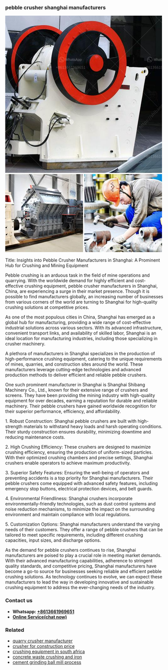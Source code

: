 <h3>pebble crusher shanghai manufacturers</h3><img src='1706753966.jpg' alt=''><p>Title: Insights into Pebble Crusher Manufacturers in Shanghai: A Prominent Hub for Crushing and Mining Equipment</p><p>Pebble crushing is an arduous task in the field of mine operations and quarrying. With the worldwide demand for highly efficient and cost-effective crushing equipment, pebble crusher manufacturers in Shanghai, China, are experiencing a surge in their market presence. Though it is possible to find manufacturers globally, an increasing number of businesses from various corners of the world are turning to Shanghai for high-quality crushing solutions at competitive prices.</p><p>As one of the most populous cities in China, Shanghai has emerged as a global hub for manufacturing, providing a wide range of cost-effective industrial solutions across various sectors. With its advanced infrastructure, convenient transport links, and availability of skilled labor, Shanghai is an ideal location for manufacturing industries, including those specializing in crusher machinery.</p><p>A plethora of manufacturers in Shanghai specializes in the production of high-performance crushing equipment, catering to the unique requirements of mines, quarries, and construction sites around the world. These manufacturers leverage cutting-edge technologies and advanced production methods to deliver efficient and reliable pebble crushers.</p><p>One such prominent manufacturer in Shanghai is Shanghai Shibang Machinery Co., Ltd., known for their extensive range of crushers and screens. They have been providing the mining industry with high-quality equipment for over decades, earning a reputation for durable and reliable machinery. Their pebble crushers have gained worldwide recognition for their superior performance, efficiency, and affordability.</p><p>1. Robust Construction: Shanghai pebble crushers are built with high-strength materials to withstand heavy loads and harsh operating conditions. Their sturdy construction ensures durability, minimizing downtime and reducing maintenance costs.</p><p>2. High Crushing Efficiency: These crushers are designed to maximize crushing efficiency, ensuring the production of uniform-sized particles. With their optimized crushing chambers and precise settings, Shanghai crushers enable operators to achieve maximum productivity.</p><p>3. Superior Safety Features: Ensuring the well-being of operators and preventing accidents is a top priority for Shanghai manufacturers. Their pebble crushers come equipped with advanced safety features, including emergency stop buttons, electrical protection devices, and belt guards.</p><p>4. Environmental Friendliness: Shanghai crushers incorporate environmentally-friendly technologies, such as dust control systems and noise reduction mechanisms, to minimize the impact on the surrounding environment and maintain compliance with local regulations.</p><p>5. Customization Options: Shanghai manufacturers understand the varying needs of their customers. They offer a range of pebble crushers that can be tailored to meet specific requirements, including different crushing capacities, input sizes, and discharge options.</p><p>As the demand for pebble crushers continues to rise, Shanghai manufacturers are poised to play a crucial role in meeting market demands. With their advanced manufacturing capabilities, adherence to stringent quality standards, and competitive pricing, Shanghai manufacturers have become a go-to source for businesses seeking reliable and efficient pebble crushing solutions. As technology continues to evolve, we can expect these manufacturers to lead the way in developing innovative and sustainable crushing equipment to address the ever-changing needs of the industry.</p><h3>Contact us</h3><ul><li><strong>Whatsapp:&nbsp;<a href="https://wa.me/8613661969651">+8613661969651</a></strong></li><li><a href="https://swt.shibang-china.com/?git&amp;zhl&amp;pebble crusher shanghai manufacturers"><strong>Online Service(chat now)</strong></a></li></ul><h3>Related</h3><ul><li><a href='quarry crusher manufacturer.md'>quarry crusher manufacturer</a></li><li><a href='crusher for construction price.md'>crusher for construction price</a></li><li><a href='crushing equipment in south africa.md'>crushing equipment in south africa</a></li><li><a href='concrete waste crushing and iron.md'>concrete waste crushing and iron</a></li><li><a href='cement grinding ball mill process.md'>cement grinding ball mill process</a></li></ul>